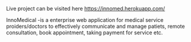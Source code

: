 Live project can be visited here https://innomed.herokuapp.com/

InnoMedical -is a enterprise web application for medical service proiders/doctors to effectively communicate and manage patiets, remote consultation, book appointment, taking payment for service etc.
